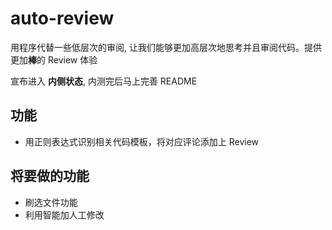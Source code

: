 # auto-review

用程序代替一些低层次的审阅, 让我们能够更加高层次地思考并且审阅代码。提供更加**棒**的 Review 体验

宣布进入 **内侧状态**, 内测完后马上完善 README

## 功能
- 用正则表达式识别相关代码模板，将对应评论添加上 Review

## 将要做的功能
- 刷选文件功能
- 利用智能加人工修改